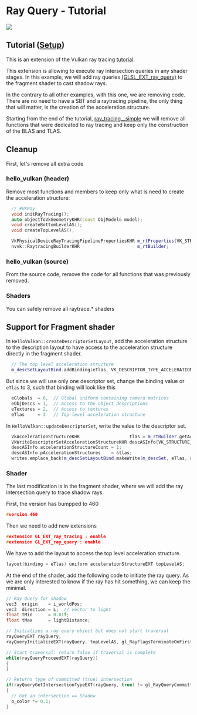 # Ray Query - Tutorial

![](images/rayquery.png)

## Tutorial ([Setup](../docs/setup.md))

This is an extension of the Vulkan ray tracing [tutorial](https://nvpro-samples.github.io/vk_raytracing_tutorial_KHR/vkrt_tutorial.md.html).

This extension is allowing to execute ray intersection queries in any shader stages. In this example, we will add
ray queries [(GLSL_EXT_ray_query)](https://github.com/KhronosGroup/GLSL/blob/master/extensions/ext/GLSL_EXT_ray_query.txt) to the fragment shader to cast shadow rays.

In the contrary to all other examples, with this one, we are removing code. There are no need to have a SBT and a raytracing pipeline, the only thing that
will matter, is the creation of the acceleration structure.

Starting from the end of the tutorial, [ray_tracing__simple](https://github.com/nvpro-samples/vk_raytracing_tutorial_KHR/tree/master/ray_tracing__simple) we will remove
all functions that were dedicated to ray tracing and keep only the construction of the BLAS and TLAS.

## Cleanup

First, let's remove all extra code

### hello_vulkan (header)

Remove most functions and members to keep only what is need to create the acceleration structure:

~~~~ C++
  // #VKRay
  void initRayTracing();
  auto objectToVkGeometryKHR(const ObjModel& model);
  void createBottomLevelAS();
  void createTopLevelAS();

  VkPhysicalDeviceRayTracingPipelinePropertiesKHR m_rtProperties{VK_STRUCTURE_TYPE_PHYSICAL_DEVICE_RAY_TRACING_PIPELINE_PROPERTIES_KHR};
  nvvk::RaytracingBuilderKHR                      m_rtBuilder;
~~~~

### hello_vulkan (source)

From the source code, remove the code for all functions that was previously removed.

### Shaders

You can safely remove all raytrace.* shaders

## Support for Fragment shader

In `HelloVulkan::createDescriptorSetLayout`, add the acceleration structure to the description layout to have access to the acceleration structure directly in the fragment shader.

~~~~ C++
  // The top level acceleration structure
  m_descSetLayoutBind.addBinding(eTlas, VK_DESCRIPTOR_TYPE_ACCELERATION_STRUCTURE_KHR, 1, VK_SHADER_STAGE_FRAGMENT_BIT);
~~~~

But since we will use only one descriptor set, change the binding value or `eTlas` to 3, such that binding will look like this

~~~~ C++
  eGlobals  = 0,  // Global uniform containing camera matrices
  eObjDescs = 1,  // Access to the object descriptions
  eTextures = 2,  // Access to textures
  eTlas     = 3   // Top-level acceleration structure
~~~~

In `HelloVulkan::updateDescriptorSet`, write the value to the descriptor set.

~~~~ C++
  VkAccelerationStructureKHR                   tlas = m_rtBuilder.getAccelerationStructure();
  VkWriteDescriptorSetAccelerationStructureKHR descASInfo{VK_STRUCTURE_TYPE_WRITE_DESCRIPTOR_SET_ACCELERATION_STRUCTURE_KHR};
  descASInfo.accelerationStructureCount = 1;
  descASInfo.pAccelerationStructures    = &tlas;
  writes.emplace_back(m_descSetLayoutBind.makeWrite(m_descSet, eTlas, &descASInfo));
~~~~

### Shader

The last modification is in the fragment shader, where we will add the ray intersection query to trace shadow rays.

First, the version has bumpped to 460

~~~~ C++
#version 460
~~~~

Then we need to add new extensions

~~~~ C++
#extension GL_EXT_ray_tracing : enable
#extension GL_EXT_ray_query : enable
~~~~

We have to add the layout to access the top level acceleration structure.

~~~~ C++
layout(binding = eTlas) uniform accelerationStructureEXT topLevelAS;
~~~~

At the end of the shader, add the following code to initiate the ray query. As we are only interested to know if the ray
has hit something, we can keep the minimal.

~~~~ C++
// Ray Query for shadow
vec3  origin    = i_worldPos;
vec3  direction = L;  // vector to light
float tMin      = 0.01f;
float tMax      = lightDistance;

// Initializes a ray query object but does not start traversal
rayQueryEXT rayQuery;
rayQueryInitializeEXT(rayQuery, topLevelAS, gl_RayFlagsTerminateOnFirstHitEXT, 0xFF, origin, tMin, direction, tMax);

// Start traversal: return false if traversal is complete
while(rayQueryProceedEXT(rayQuery))
{
}

// Returns type of committed (true) intersection
if(rayQueryGetIntersectionTypeEXT(rayQuery, true) != gl_RayQueryCommittedIntersectionNoneEXT)
{
  // Got an intersection == Shadow
  o_color *= 0.1;
}
~~~~
